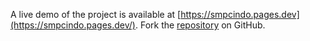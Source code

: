 A live demo of the project is available at [https://smpcindo.pages.dev](https://smpcindo.pages.dev/).
Fork the [repository](https://github.com/rikosapurdi/bocilsdngentot) on GitHub.